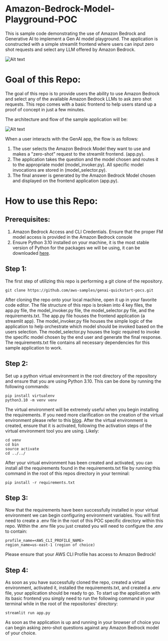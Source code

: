 # Amazon-Bedrock-Model-Playground-POC

This is sample code demonstrating the use of Amazon Bedrock and Generative AI to implement a Gen AI model playground. The application is constructed with a simple streamlit frontend where users can input zero shot requests and select any LLM offered by Amazon Bedrock.

![Alt text](images/demo.gif)
# **Goal of this Repo:**

The goal of this repo is to provide users the ability to use Amazon Bedrock and select any of the available Amazon Bedrock LLMs to ask zero shot requests.
This repo comes with a basic frontend to help users stand up a proof of concept in just a few minutes.

The architecture and flow of the sample application will be:

![Alt text](images/architecture.png "POC Architecture")

When a user interacts with the GenAI app, the flow is as follows:

1. The user selects the Amazon Bedrock Model they want to use and makes a "zero-shot" request to the streamlit frontend. (app.py).
2. The application takes the question and the model chosen and routes it to the appropriate model (model_invoker.py). All specific model invocations are stored in (model_selector.py).
3. The final answer is generated by the Amazon Bedrock Model chosen and displayed on the frontend application (app.py).

# How to use this Repo:

## Prerequisites:

1. Amazon Bedrock Access and CLI Credentials. Ensure that the proper FM model access is provided in the Amazon Bedrock console
2. Ensure Python 3.10 installed on your machine, it is the most stable version of Python for the packages we will be using, it can be downloaded [here](https://www.python.org/downloads/release/python-3100/).

## Step 1:

The first step of utilizing this repo is performing a git clone of the repository.

```
git clone https://github.com/aws-samples/genai-quickstart-pocs.git
```

After cloning the repo onto your local machine, open it up in your favorite code editor. The file structure of this repo is broken into 4 key files,
the app.py file, the model_invoker.py file, the model_selector.py file, and the requirements.txt. The app.py file houses the frontend application (a streamlit app).
The model_invoker.py file houses the simple logic of the application to help orchestrate which model should be invoked based on the users selection.
The model_selector.py houses the logic required to invoke the specific model chosen by the end user and generate the final response.
The requirements.txt file contains all necessary dependencies for this sample application to work.

## Step 2:

Set up a python virtual environment in the root directory of the repository and ensure that you are using Python 3.10. This can be done by running the following commands:

```
pip install virtualenv
python3.10 -m venv venv
```

The virtual environment will be extremely useful when you begin installing the requirements. If you need more clarification on the creation of the virtual environment please refer to this [blog](https://www.freecodecamp.org/news/how-to-setup-virtual-environments-in-python/).
After the virtual environment is created, ensure that it is activated, following the activation steps of the virtual environment tool you are using. Likely:

```
cd venv
cd bin
source activate
cd ../../
```

After your virtual environment has been created and activated, you can install all the requirements found in the requirements.txt file by running this command in the root of this repos directory in your terminal:

```
pip install -r requirements.txt
```

## Step 3:

Now that the requirements have been successfully installed in your virtual environment we can begin configuring environment variables.
You will first need to create a .env file in the root of this POC specific directory within this repo. Within the .env file you just created you will need to configure the .env to contain:

```
profile_name=<AWS_CLI_PROFILE_NAME>
region_name=us-east-1 (region of choice)
```

Please ensure that your AWS CLI Profile has access to Amazon Bedrock!

## Step 4:

As soon as you have successfully cloned the repo, created a virtual environment, activated it, installed the requirements.txt, and created a .env file, your application should be ready to go.
To start up the application with its basic frontend you simply need to run the following command in your terminal while in the root of the repositories' directory:

```
streamlit run app.py
```

As soon as the application is up and running in your browser of choice you can begin asking zero-shot questions against any Amazon Bedrock model of your choice.
